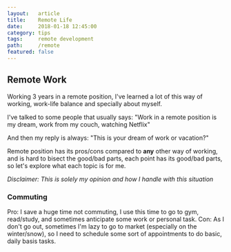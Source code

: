 ```yaml
---
layout:   article
title:    Remote Life
date:     2018-01-18 12:45:00
category: tips
tags:     remote development
path:     /remote
featured: false
---
```


## Remote Work

Working 3 years in a remote position, I've learned a lot of this way of working, work-life balance and specially about myself.

I've talked to some people that usually says: "Work in a remote position is my dream, work from my couch, watching Netflix"

And then my reply is always: "This is your dream of work or vacation?"

Remote position has its pros/cons compared to **any** other way of working, and is hard to bisect the good/bad parts, each point has its good/bad parts, so let's explore what each topic is for me.

_Disclaimer: This is solely my opinion and how I handle with this situation_

### Commuting

Pro: I save a huge time not commuting, I use this time to go to gym, read/study, and sometimes anticipate some work or personal task.
Con: As I don't go out, sometimes I'm lazy to go to market (especially on the winter/snow), so I need to schedule some sort of appointments to do basic, daily basis tasks.
